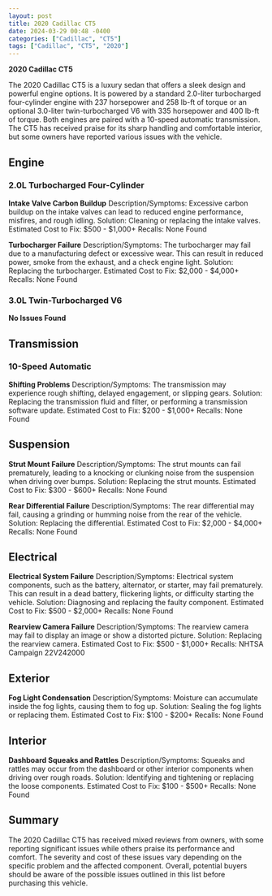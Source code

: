 ```yaml
---
layout: post
title: 2020 Cadillac CT5
date: 2024-03-29 00:48 -0400
categories: ["Cadillac", "CT5"]
tags: ["Cadillac", "CT5", "2020"]
---
```

**2020 Cadillac CT5**

The 2020 Cadillac CT5 is a luxury sedan that offers a sleek design and powerful engine options. It is powered by a standard 2.0-liter turbocharged four-cylinder engine with 237 horsepower and 258 lb-ft of torque or an optional 3.0-liter twin-turbocharged V6 with 335 horsepower and 400 lb-ft of torque. Both engines are paired with a 10-speed automatic transmission. The CT5 has received praise for its sharp handling and comfortable interior, but some owners have reported various issues with the vehicle.

## Engine

### 2.0L Turbocharged Four-Cylinder

**Intake Valve Carbon Buildup**
Description/Symptoms: Excessive carbon buildup on the intake valves can lead to reduced engine performance, misfires, and rough idling.
Solution: Cleaning or replacing the intake valves.
Estimated Cost to Fix: $500 - $1,000+
Recalls: None Found

**Turbocharger Failure**
Description/Symptoms: The turbocharger may fail due to a manufacturing defect or excessive wear. This can result in reduced power, smoke from the exhaust, and a check engine light.
Solution: Replacing the turbocharger.
Estimated Cost to Fix: $2,000 - $4,000+
Recalls: None Found

### 3.0L Twin-Turbocharged V6

**No Issues Found**

## Transmission

### 10-Speed Automatic

**Shifting Problems**
Description/Symptoms: The transmission may experience rough shifting, delayed engagement, or slipping gears.
Solution: Replacing the transmission fluid and filter, or performing a transmission software update.
Estimated Cost to Fix: $200 - $1,000+
Recalls: None Found

## Suspension

**Strut Mount Failure**
Description/Symptoms: The strut mounts can fail prematurely, leading to a knocking or clunking noise from the suspension when driving over bumps.
Solution: Replacing the strut mounts.
Estimated Cost to Fix: $300 - $600+
Recalls: None Found

**Rear Differential Failure**
Description/Symptoms: The rear differential may fail, causing a grinding or humming noise from the rear of the vehicle.
Solution: Replacing the differential.
Estimated Cost to Fix: $2,000 - $4,000+
Recalls: None Found

## Electrical

**Electrical System Failure**
Description/Symptoms: Electrical system components, such as the battery, alternator, or starter, may fail prematurely. This can result in a dead battery, flickering lights, or difficulty starting the vehicle.
Solution: Diagnosing and replacing the faulty component.
Estimated Cost to Fix: $500 - $2,000+
Recalls: None Found

**Rearview Camera Failure**
Description/Symptoms: The rearview camera may fail to display an image or show a distorted picture.
Solution: Replacing the rearview camera.
Estimated Cost to Fix: $500 - $1,000+
Recalls: NHTSA Campaign 22V242000

## Exterior

**Fog Light Condensation**
Description/Symptoms: Moisture can accumulate inside the fog lights, causing them to fog up.
Solution: Sealing the fog lights or replacing them.
Estimated Cost to Fix: $100 - $200+
Recalls: None Found

## Interior

**Dashboard Squeaks and Rattles**
Description/Symptoms: Squeaks and rattles may occur from the dashboard or other interior components when driving over rough roads.
Solution: Identifying and tightening or replacing the loose components.
Estimated Cost to Fix: $100 - $500+
Recalls: None Found

## Summary

The 2020 Cadillac CT5 has received mixed reviews from owners, with some reporting significant issues while others praise its performance and comfort. The severity and cost of these issues vary depending on the specific problem and the affected component. Overall, potential buyers should be aware of the possible issues outlined in this list before purchasing this vehicle.
